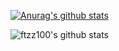 
[![Anurag's github stats](https://github-readme-stats.vercel.app/api?username=ftzz100&theme=synthwave)](https://github.com/ftzz100/github-readme-stats)

![ftzz100's github stats](https://github-readme-stats.vercel.app/api?username=ftzz100&theme=synthwave)
<!--

Hi there 👋

**ftzz100/ftzz100** is a ✨ _special_ ✨ repository because its `README.md` (this file) appears on your GitHub profile.

Here are some ideas to get you started:

- 🔭 I’m currently working on ...
- 🌱 I’m currently learning ...
- 👯 I’m looking to collaborate on ...
- 🤔 I’m looking for help with ...
- 💬 Ask me about ...
- 📫 How to reach me: ...
- 😄 Pronouns: ...
- ⚡ Fun fact: ...
-->
